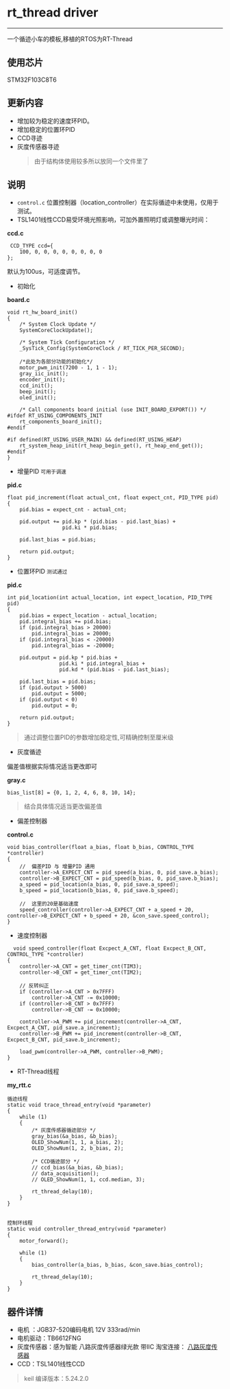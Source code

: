 # rt_thread driver
---

一个循迹小车的模板,移植的RTOS为RT-Thread

## 使用芯片
STM32F103C8T6

## 更新内容
* 增加较为稳定的速度环PID。
* 增加稳定的位置环PID
* CCD寻迹
* 灰度传感器寻迹
  >由于结构体使用较多所以放同一个文件里了



## 说明
* `control.c` 位置控制器（location_controller）在实际循迹中未使用，仅用于测试。
* TSL1401线性CCD易受环境光照影响，可加外置照明灯或调整曝光时间：

__ccd.c__
```  
 CCD_TYPE ccd={
    100, 0, 0, 0, 0, 0, 0, 0, 0
};
```
默认为100us，可适度调节。
  
* 初始化

__board.c__
```
void rt_hw_board_init()
{
    /* System Clock Update */
    SystemCoreClockUpdate();

    /* System Tick Configuration */
    _SysTick_Config(SystemCoreClock / RT_TICK_PER_SECOND);

    /*此处为各部分功能的初始化*/
    motor_pwm_init(7200 - 1, 1 - 1);
    gray_iic_init();
    encoder_init();
    ccd_init();
    beep_init();
    oled_init();

    /* Call components board initial (use INIT_BOARD_EXPORT()) */
#ifdef RT_USING_COMPONENTS_INIT
    rt_components_board_init();
#endif

#if defined(RT_USING_USER_MAIN) && defined(RT_USING_HEAP)
    rt_system_heap_init(rt_heap_begin_get(), rt_heap_end_get());
#endif
}
```

* 增量PID `可用于调速`

__pid.c__
```
float pid_increment(float actual_cnt, float expect_cnt, PID_TYPE pid)
{
    pid.bias = expect_cnt - actual_cnt;

    pid.output += pid.kp * (pid.bias - pid.last_bias) +
                  pid.ki * pid.bias;

    pid.last_bias = pid.bias;

    return pid.output;
}
```
* 位置环PID `测试通过`
  
__pid.c__
```
int pid_location(int actual_location, int expect_location, PID_TYPE pid)
{
    pid.bias = expect_location - actual_location;
    pid.integral_bias += pid.bias;
    if (pid.integral_bias > 20000)
        pid.integral_bias = 20000;
    if (pid.integral_bias < -20000)
        pid.integral_bias = -20000;

    pid.output = pid.kp * pid.bias +
                 pid.ki * pid.integral_bias +
                 pid.kd * (pid.bias - pid.last_bias);

    pid.last_bias = pid.bias;
    if (pid.output > 5000)
        pid.output = 5000;
    if (pid.output < 0)
        pid.output = 0;

    return pid.output;
}
```
>通过调整位置PID的参数增加稳定性,可精确控制至厘米级


* 灰度循迹

 偏差值根据实际情况适当更改即可

__gray.c__
```
bias_list[8] = {0, 1, 2, 4, 6, 8, 10, 14};
```
>结合具体情况适当更改偏差值
* 偏差控制器

__control.c__
```
void bias_controller(float a_bias, float b_bias, CONTROL_TYPE *controller)
{
    //  偏差PID 与 增量PID 通用
    controller->A_EXPECT_CNT = pid_speed(a_bias, 0, pid_save.a_bias);
    controller->B_EXPECT_CNT = pid_speed(b_bias, 0, pid_save.b_bias);
    a_speed = pid_location(a_bias, 0, pid_save.a_speed);
    b_speed = pid_location(b_bias, 0, pid_save.b_speed);

    //  这里的20是基础速度
    speed_controller(controller->A_EXPECT_CNT + a_speed + 20, controller->B_EXPECT_CNT + b_speed + 20, &con_save.speed_control);
}
```
* 速度控制器
```
  void speed_controller(float Excpect_A_CNT, float Excpect_B_CNT, CONTROL_TYPE *controller)
{
    controller->A_CNT = get_timer_cnt(TIM3);
    controller->B_CNT = get_timer_cnt(TIM2);

    // 反转纠正
    if (controller->A_CNT > 0x7FFF)
        controller->A_CNT -= 0x10000;
    if (controller->B_CNT > 0x7FFF)
        controller->B_CNT -= 0x10000;

    controller->A_PWM += pid_increment(controller->A_CNT, Excpect_A_CNT, pid_save.a_increment);
    controller->B_PWM += pid_increment(controller->B_CNT, Excpect_B_CNT, pid_save.b_increment);

    load_pwm(controller->A_PWM, controller->B_PWM);
}
```
* RT-Thread线程
  
__my_rtt.c__
```
循迹线程
static void trace_thread_entry(void *parameter)
{
    while (1)
    {
        /* 灰度传感器循迹部分 */
        gray_bias(&a_bias, &b_bias);
        OLED_ShowNum(1, 1, a_bias, 2);
        OLED_ShowNum(1, 2, b_bias, 2);

        /* CCD循迹部分 */
        // ccd_bias(&a_bias, &b_bias);
        // data_acquisition();
        // OLED_ShowNum(1, 1, ccd.median, 3);

        rt_thread_delay(10);
    }
}
    
```
```
控制环线程
static void controller_thread_entry(void *parameter)
{
    motor_forward();

    while (1)
    {
        bias_controller(a_bias, b_bias, &con_save.bias_control);

        rt_thread_delay(10);
    }
}
```


## 器件详情
* 电机 ：JGB37-520编码电机 12V 333rad/min
* 电机驱动：TB6612FNG
* 灰度传感器：感为智能 八路灰度传感器绿光款 带IIC 淘宝连接： [八路灰度传感器](https://item.taobao.com/item.htm?spm=a21n57.1.0.0.1103523crdpRAx&id=700000730878&ns=1&abbucket=0#detail)
* CCD：TSL1401线性CCD

>keil 编译版本：5.24.2.0


